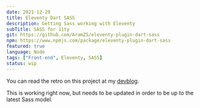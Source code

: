 ```yaml
---
date: 2021-12-29
title: Eleventy Dart SASS
description: Getting Sass working with Eleventy
subTitle: SASS for 11ty
git: https://github.com/AramZS/eleventy-plugin-dart-sass
npm: https://www.npmjs.com/package/eleventy-plugin-dart-sass
featured: true
language: Node
tags: ["Front-end", Eleventy, SASS]
status: wip
---
```


You can read the retro on this project at my [devblog](https://fightwithtools.dev/posts/projects/devblog/retro-getting-back-to-sass/).

This is working right now, but needs to be updated in order to be up to the latest Sass model.
